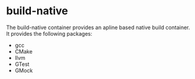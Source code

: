 # build-native

The build-native container provides an apline based native build container. It provides the following packages:

* gcc
* CMake
* llvm
* GTest
* GMock
